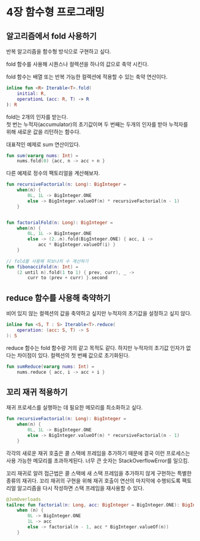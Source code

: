 # 4장 함수형 프로그래밍

## 알고리즘에서 fold 사용하기

반복 알고리즘을 함수형 방식으로 구현하고 싶다.

fold 함수를 사용해 시퀀스나 컬렉션을 하나의 값으로 축약 시킨다.

fold 함수는 배열 또는 반복 가능한 컬렉션에 적용할 수 있는 축약 연산이다.

```kotlin
inline fun <R> Iterable<T>.fold(
    initial: R,
    operationL (acc: R, T) -> R
): R
```

fold는 2개의 인자를 받는다.  
첫 번는 누적자\(accumulator\)의 초기값이며 두 번째는 두개의 인자를 받아 누적자를 위해 새로운 값을 리턴하는 함수다.

대표적인 예제로 sum 연산이있다.

```kotlin
fun sum(vararg nums: Int) =
    nums.fold(0) {acc, n -> acc + n }
```

다른 예제로 정수의 팩토리얼을 계산해보자.

```kotlin
fun recursiveFactorial(n: Long): BigInteger =
    when(n) {
        0L, 1L -> BigInteger.ONE
        else -> BigInteger.valueOf(n) * recursiveFactorial(n - 1)
    }


fun factorialFold(n: Long): BigInteger =
    when(n) {
        0L, 1L -> BigInteger.ONE
        else -> (2..n).fold(BigInteger.ONE) { acc, i ->
            acc * BigInteger.valueOf(i) }
    }
    
// fold를 사용해 피보나치 수 계산하기
fun fibonacciFold(n: Int) =
    (2 until n).fold(1 to 1) { prev, curr), _ ->
        curr to (prev + curr) }.second
```

## reduce 함수를 사용해 축약하기

비어 있지 않는 컬렉션의 값을 축약하고 싶지만 누적자의 초기값을 설정하고 싶지 않다.

```kotlin
inline fun <S, T : S> Iterable<T>.reduce(
    operation: (acc: S, T) -> S
): S
```

reduce 함수는 fold 함수랑 거의 같고 목적도 같다. 하지만 누적자의 초기값 인자가 없다는 차이점이 있다. 컬렉션의 첫 번째 값으로 초기화된다.

```kotlin
fun sumReduce(vararg nums: Int) =
    nums.reduce { acc, i -> acc + i }
```

## 꼬리 재귀 적용하기

재귀 프로세스를 실행하는 데 필요한 메모리를 최소화하고 싶다.

```kotlin
fun recursiveFactorial(n: Long): BigInteger =
    when(n) {
        0L, 1L -> BigInteger.ONE
        else -> BigInteger.valueOf(n) * recursiveFactorial(n - 1)
    }
```

각각의 새로운 재귀 호출은 콜 스택에 프레임을 추가하기 때문에 결국 이런 프로세스는 사용 가능한 메모리를 초과하게된다. 너무 큰 숫자는 StackOverflowError를 일으킴.

꼬리 재귀로 알려 접근법은 콜 스택에 새 스택 프레임을 추가하지 않게 구현하는 특별한 종류의 재귀다. 꼬리 재귀의 구현을 위해 재귀 호출이 연산의 마지막에 수행되도록 팩토리얼 알고리즘을 다시 작성하면 스택 프레임을 재사용할 수 있다.

```kotlin
@JvmOverloads
tailrec fun factorial(n: Long, acc: BigInteger = BigInteger.ONE): BigInteger =
    when (n) {
        0L -> BigInteger.ONE
        1L -> acc
        else -> factorial(n - 1, acc * BigInteger.valueOf(n))
    }
```

